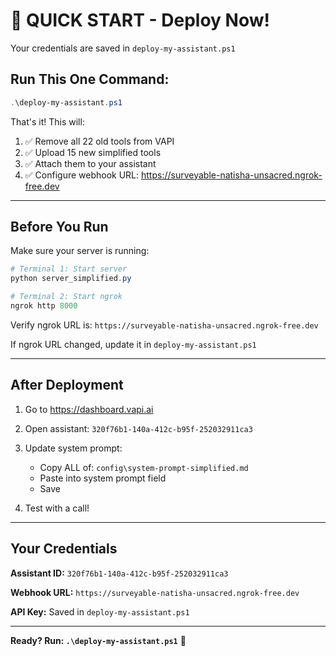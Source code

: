 # 🚀 QUICK START - Deploy Now!

Your credentials are saved in `deploy-my-assistant.ps1`

## Run This One Command:

```powershell
.\deploy-my-assistant.ps1
```

That's it! This will:
1. ✅ Remove all 22 old tools from VAPI
2. ✅ Upload 15 new simplified tools
3. ✅ Attach them to your assistant
4. ✅ Configure webhook URL: https://surveyable-natisha-unsacred.ngrok-free.dev

---

## Before You Run

Make sure your server is running:

```powershell
# Terminal 1: Start server
python server_simplified.py

# Terminal 2: Start ngrok
ngrok http 8000
```

Verify ngrok URL is: `https://surveyable-natisha-unsacred.ngrok-free.dev`

If ngrok URL changed, update it in `deploy-my-assistant.ps1`

---

## After Deployment

1. Go to https://dashboard.vapi.ai
2. Open assistant: `320f76b1-140a-412c-b95f-252032911ca3`
3. Update system prompt:
   - Copy ALL of: `config\system-prompt-simplified.md`
   - Paste into system prompt field
   - Save

4. Test with a call!

---

## Your Credentials

**Assistant ID:** `320f76b1-140a-412c-b95f-252032911ca3`

**Webhook URL:** `https://surveyable-natisha-unsacred.ngrok-free.dev`

**API Key:** Saved in `deploy-my-assistant.ps1`

---

**Ready? Run: `.\deploy-my-assistant.ps1`** 🚀
